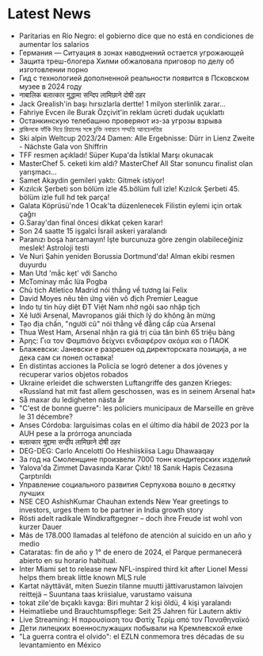 # Latest News
-  Paritarias en Río Negro: el gobierno dice que no está en condiciones de aumentar los salarios
-  Германия — Ситуация в зонах наводнений остается угрожающей
-  Защита треш-блогера Хилми обжаловала приговор по делу об изготовлении порно
-  Гид с технологией дополненной реальности появится в Псковском музее в 2024 году
-  नाबालिक बलात्कार मुद्धामा सन्दिप लामिछाने दोषी ठहर
-  Jack Grealish'in başı hırsızlarla dertte! 1 milyon sterlinlik zarar...
-  Fahriye Evcen ile Burak Özçivit'in reklam ücreti dudak uçuklattı
-  Останкинскую телебашню проверяют из-за угрозы взрыва
-  ব্রাজিলকে ফাঁকি দিয়ে রিয়ালের সঙ্গে চুক্তি নবায়নে সম্মতি আনচেলত্তির
-  Ski alpin Weltcup 2023/24 Damen: Alle Ergebnisse: Dürr in Lienz Zweite - Nächste Gala von Shiffrin
-  TFF resmen açıkladı! Süper Kupa'da İstiklal Marşı okunacak
-  MasterChef 5. ceketi kim aldı? MasterChef All Star sonuncu finalist olan yarışmacı...
-  Samet Akaydin gemileri yaktı: Gitmek istiyor!
-  Kızılcık Şerbeti son bölüm izle 45.bölüm full izle! Kızılcık Şerbeti 45. bölüm izle full hd tek parça!
-  Galata Köprüsü'nde 1 Ocak'ta düzenlenecek Filistin eylemi için ortak çağrı
-  G.Saray'dan final öncesi dikkat çeken karar!
-  Son 24 saatte 15 işgalci İsrail askeri yaralandı
-  Paranızı boşa harcamayın! İşte burcunuza göre zengin olabileceğiniz meslek! Astroloji testi
-  Ve Nuri Şahin yeniden Borussia Dortmund'da! Alman ekibi resmen duyurdu
-  Man Utd 'mắc kẹt' với Sancho
-  McTominay mắc lừa Pogba
-  Chủ tịch Atletico Madrid nói thẳng về tương lai Felix
-  David Moyes nêu tên ứng viên vô địch Premier League
-  Indo tự tin hủy diệt ĐT Việt Nam nhờ ngôi sao nhập tịch
-  Xé lưới Arsenal, Mavropanos giải thích lý do không ăn mừng
-  Tạo địa chấn, "người cũ" nói thẳng về đẳng cấp của Arsenal
-  Thua West Ham, Arsenal nhận ra giá trị của tân binh 65 triệu bảng
-  Άρης: Για τον Φαμπιάνο δείχνει ενδιαφέρον ακόμα και ο ΠΑΟΚ
-  Блажевски: Јаневски е разрешен од директорската позиција, а не дека сам си понел оставка!
-  En distintas acciones la Policía se logró detener a dos jóvenes y recuperar varios objetos robados
-  Ukraine erleidet die schwersten Luftangriffe des ganzen Krieges: «Russland hat mit fast allem geschossen, was es in seinem Arsenal hat»
-  Så maxar du ledigheten nästa år
-  "C'est de bonne guerre": les policiers municipaux de Marseille en grève le 31 décembre?
-  Anses Córdoba: larguísimas colas en el último día hábil de 2023 por la AUH pese a la prórroga anunciada
-  बलात्कार मुद्दामा सन्दीप लामिछाने दोषी ठहर
-  DEG-DEG: Carlo Ancelotti Oo Heshiiskiisa Lagu Dhawaaqay
-  За год на Смоленщине произвели 7000 тонн кондитерских изделий
-  Yalova'da Zimmet Davasında Karar Çıktı! 18 Sanık Hapis Cezasına Çarptırıldı
-  Управление социального развития Серпухова вошло в десятку лучших
-  NSE CEO AshishKumar Chauhan extends New Year greetings to investors, urges them to be partner in India growth story
-  Rösti adelt radikale Windkraftgegner – doch ihre Freude ist wohl von kurzer Dauer
-  Más de 178.000 llamadas al teléfono de atención al suicido en un año y medio
-  Cataratas: fin de año y 1° de enero de 2024, el Parque permanecerá abierto en su horario habitual.
-  Inter Miami set to release new NFL-inspired third kit after Lionel Messi helps them break little known MLS rule
-  Kartat näyttävät, miten Suezin tilanne muutti jättivarustamon laivojen reittejä – Suuntana taas kriisialue, varustamo vaisuna
-  tokat zile'de bıçaklı kavga: Biri muhtar 2 kişi öldü, 4 kişi yaralandı
-  Heimatliebe und Brauchtumspflege: Seit 25 Jahren für Lautern aktiv
-  Live Streaming: Η παρουσίαση του Φατίχ Τερίμ από τον Παναθηναϊκό
-  Дети липецких военнослужащих побывали на Кремлевской елке
-  "La guerra contra el olvido": el EZLN conmemora tres décadas de su levantamiento en México
